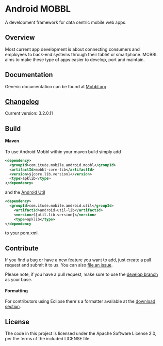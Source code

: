 # Android MOBBL

A development framework for data centric mobile web apps.

## Overview

Most current app development is about connecting consumers and employees to back-end systems through their tablet or smartphone. MOBBL aims to make these type of apps easier to develop, port and maintain.

## Documentation

Generic documentation can be found at [Mobbl.org](http://mobbl.org/doc.html)

## [Changelog](https://github.com/ItudeMobile/itude-mobile-android-mobbl/wiki/Changelog)
Current version: 3.2.0.11

## Build
#### Maven

To use Android Mobbl within your maven build simply add

```xml
<dependency>
  <groupId>com.itude.mobile.android.mobbl</groupId>
  <artifactId>mobbl-core-lib</artifactId>
  <version>${core.lib.version}</version>
  <type>apklib</type>
</dependency>
```
and the [Android Util](https://github.com/ItudeMobile/itude-mobile-android-util)

```xml
<dependency>
  <groupId>com.itude.mobile.android.util</groupId>
	<artifactId>android-util-lib</artifactId>
	<version>${util.lib.version}</version>
	<type>apklib</type>
</dependency
```

to your pom.xml.

## Contribute

If you find a bug or have a new feature you want to add, just create a pull request and submit it to us. You can also [file an issue](https://github.com/ItudeMobile/itude-mobile-android-mobbl/issues/new).

Please note, if you have a pull request, make sure to use the [develop branch](https://github.com/ItudeMobile/itude-mobile-android-mobbl/tree/develop) as your base.

#### Formatting

For contributors using Eclipse there's a formatter available at the [download section](http://mobbl.org/downloads/code-format.xml).

## License
The code in this project is licensed under the Apache Software License 2.0, per the terms of the included LICENSE file.
